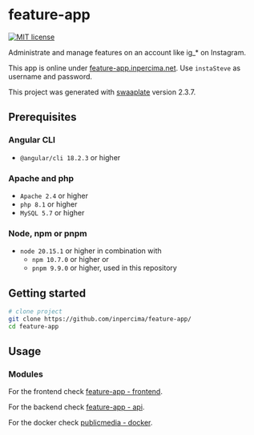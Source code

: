 # feature-app

[![MIT license](https://img.shields.io/badge/license-MIT-blue.svg)](./LICENSE.md)

Administrate and manage features on an account like ig_* on Instagram.

This app is online under [feature-app.inpercima.net](http://feature-app.inpercima.net).
Use `instaSteve` as username and password.

This project was generated with [swaaplate](https://github.com/inpercima/swaaplate) version 2.3.7.

## Prerequisites

### Angular CLI

* `@angular/cli 18.2.3` or higher

### Apache and php

* `Apache 2.4` or higher
* `php 8.1` or higher
* `MySQL 5.7` or higher

### Node, npm or pnpm

* `node 20.15.1` or higher in combination with
  * `npm 10.7.0` or higher or
  * `pnpm 9.9.0` or higher, used in this repository

## Getting started

```bash
# clone project
git clone https://github.com/inpercima/feature-app/
cd feature-app
```

## Usage

### Modules

For the frontend check [feature-app - frontend](./frontend).

For the backend check [feature-app - api](./api).

For the docker check [publicmedia - docker](./README_docker.md).
